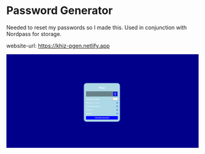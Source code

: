 # Password Generator
Needed to reset my passwords so I made this.  Used in conjunction with Nordpass for storage.

website-url: https://khiz-pgen.netlify.app

![App example](pgen.png)
